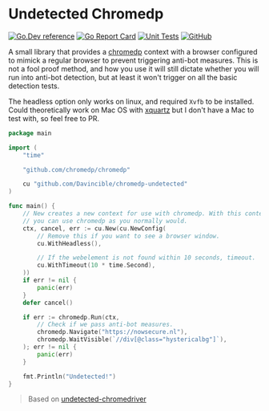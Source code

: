 # Undetected Chromedp 

[![Go.Dev reference](https://img.shields.io/badge/go.dev-reference-007d9c?logo=go&logoColor=white&style=flat)](https://pkg.go.dev/github.com/Davincible/chromedp-undetected?tab=doc) [![Go Report Card](https://goreportcard.com/badge/github.com/Davincible/chromedp-undetected)](https://goreportcard.com/report/github.com/Davincible/chromedp-undetected) [![Unit Tests](https://github.com/Davincible/chromedp-undetected/actions/workflows/main.yaml/badge.svg)](https://github.com/Davincible/chromedp-undetected/actions/workflows/main.yaml) [![GitHub](https://img.shields.io/github/license/Davincible/chromedp-undetected)](https://github.com/Davincible/chromedp-undetected/blob/master/LICENSE)

A small library that provides a [chromedp](https://github.com/chromedp/chromedp) 
context with a browser configured to mimick a regular browser to prevent 
triggering anti-bot measures. This is not a fool proof method, and how you use 
it will still dictate whether you will run into anti-bot detection, but at 
least it won't trigger on all the basic detection tests.

The headless option only works on linux, and required `Xvfb` to be installed.
Could theoretically work on Mac OS with [xquartz](https://www.xquartz.org/)
but I don't have a Mac to test with, so feel free to PR.

```go
package main

import (
	"time"

	"github.com/chromedp/chromedp"

	cu "github.com/Davincible/chromedp-undetected"
)

func main() {
	// New creates a new context for use with chromedp. With this context
	// you can use chromedp as you normally would.
	ctx, cancel, err := cu.New(cu.NewConfig(
		// Remove this if you want to see a browser window.
		cu.WithHeadless(),

		// If the webelement is not found within 10 seconds, timeout.
		cu.WithTimeout(10 * time.Second),
	))
	if err != nil {
		panic(err)
	}
	defer cancel()

	if err := chromedp.Run(ctx,
		// Check if we pass anti-bot measures.
		chromedp.Navigate("https://nowsecure.nl"),
		chromedp.WaitVisible(`//div[@class="hystericalbg"]`),
	); err != nil {
		panic(err)
	}

	fmt.Println("Undetected!")
}
```

> Based on [undetected-chromedriver](https://github.com/ultrafunkamsterdam/undetected-chromedriver)

